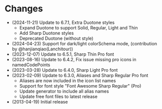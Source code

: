 # Changes

- (2024-11-21) Update to 6.7.1, Extra Duotone styles
  - Expand Duotone to support Solid, Regular, Light and Thin
  - Add Sharp Duotone styles
  - Deprecated Duotone (without style)
- (2024-04-23) Support for dark/light colorSchema mode, (contribution by @hanjianqiao(Lanchitour))
- (2023-12-07) Update to 6.5.1, Sharp Thin Pro font
- (2023-08-16) Update to 6.4.2, Fix issue missing pro icons in namedCodePoints
- (2023-03-28) Update to 6.4.0, Sharp Light Pro font
- (2023-02-09) Update to 6.3.0, Aliases and Sharp Regular Pro font
  - Aliases are now included in the icon list names
  - Support for font style "Font Awesome Sharp Regular" (Pro)
  - Update generator to include all alias names
  - Update free font files to latest release
- (2013-04-19) Initial release
